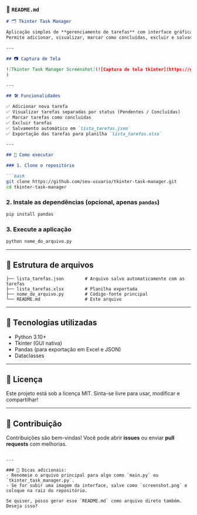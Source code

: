
### 📄 `README.md`

````markdown
# 🗂️ Tkinter Task Manager

Aplicação simples de **gerenciamento de tarefas** com interface gráfica desenvolvida em **Python + Tkinter**.  
Permite adicionar, visualizar, marcar como concluídas, excluir e salvar tarefas com persistência em **JSON** e exportação para **Excel**.

---

## 📷 Captura de Tela

![Tkinter Task Manager Screenshot](![Captura de tela tkinter](https://github.com/user-attachments/assets/27af4768-8423-4d57-9d12-d5bd940a332c)
)

---

## 🛠️ Funcionalidades

✅ Adicionar nova tarefa  
✅ Visualizar tarefas separadas por status (Pendentes / Concluídas)  
✅ Marcar tarefas como concluídas  
✅ Excluir tarefas  
✅ Salvamento automático em `lista_tarefas.json`  
✅ Exportação das tarefas para planilha `lista_tarefas.xlsx`  

---

## 🚀 Como executar

### 1. Clone o repositório

```bash
git clone https://github.com/seu-usuario/tkinter-task-manager.git
cd tkinter-task-manager
````

### 2. Instale as dependências (opcional, apenas `pandas`)

```bash
pip install pandas
```

### 3. Execute a aplicação

```bash
python nome_do_arquivo.py
```

---

## 📁 Estrutura de arquivos

```
├── lista_tarefas.json        # Arquivo salvo automaticamente com as tarefas
├── lista_tarefas.xlsx        # Planilha exportada
├── nome_do_arquivo.py        # Código-fonte principal
└── README.md                 # Este arquivo
```

---

## 🧠 Tecnologias utilizadas

* Python 3.10+
* Tkinter (GUI nativa)
* Pandas (para exportação em Excel e JSON)
* Dataclasses

---

## 📝 Licença

Este projeto está sob a licença MIT.
Sinta-se livre para usar, modificar e compartilhar!

---

## 🤝 Contribuição

Contribuições são bem-vindas!
Você pode abrir **issues** ou enviar **pull requests** com melhorias.

```

---

### 🧩 Dicas adicionais:
- Renomeie o arquivo principal para algo como `main.py` ou `tkinter_task_manager.py`.
- Se for subir uma imagem da interface, salve como `screenshot.png` e coloque na raiz do repositório.

Se quiser, posso gerar esse `README.md` como arquivo direto também. Deseja isso?
```
